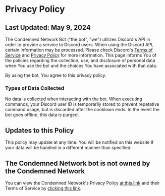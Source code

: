<meta charset="UTF-8" />
<link rel="stylesheet" href="/privacy.css" />
<meta name="robots" content="noindex, nofollow, noarchive, nocache, nosnippet, noimageindex">
<meta name="viewport" content="width=device-width, initial-scale=1.0" />
    
# Privacy Policy
## Last Updated: May 9, 2024
The Condemned Network Bot ("the bot", "we") utilizes Discord's API in order to provide a service to Discord users. When using the Discord API, certain information may be processed. Please check Discord's [Terms of Service](https://discord.com/terms/) and [Privacy Policy](https://discord.com/privacy) for more information.
This page informs You of the policies regarding the collection, use, and disclosure of personal data when You use the bot and the choices You have associated with that data.

By using the bot, You agree to this privacy policy.

### Types of Data Collected
No data is collected when interacting with the bot. When executing commands, your Discord user ID is temporarily stored to prevent repetative command usage, but is discarded after the cooldown ends. In the event the bot goes offline, this data is purged.

## Updates to this Policy
This policy may update at any time. You will be notified on this website if your data will be handled in a different manner than specified.


## The Condemned Network bot is not owned by the Condemned Network
You can view the Condemned Network's Privacy Policy [at this link](https://cdmnetwork.cloud/privacy/) and their Terms of Service by [clicking this link](https://cdmnetwork.cloud/terms/).